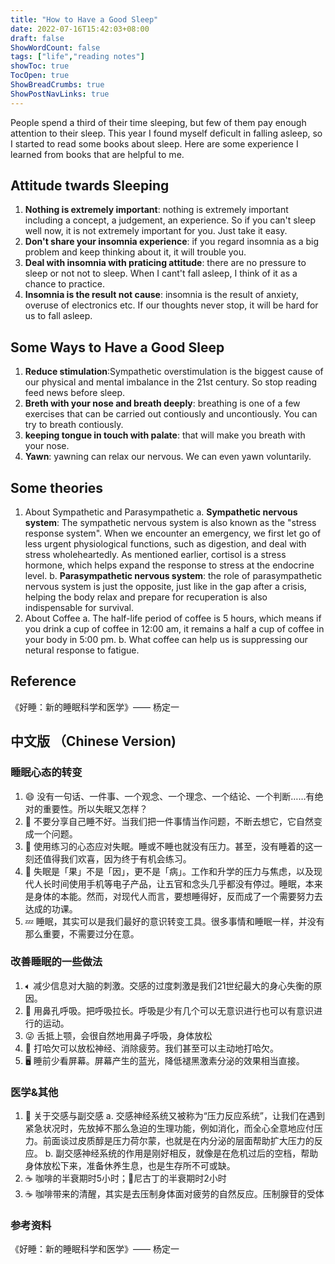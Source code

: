 ```yaml
---
title: "How to Have a Good Sleep"
date: 2022-07-16T15:42:03+08:00
draft: false
ShowWordCount: false
tags: ["life","reading notes"]
showToc: true
TocOpen: true
ShowBreadCrumbs: true
ShowPostNavLinks: true
---
```


People spend a third of their time sleeping, but few of them pay enough attention to their sleep. This year I found myself deficult in falling asleep, so I started to read some books about sleep. Here are some experience I learned from books that are helpful to me.

## Attitude twards Sleeping

1. **Nothing is extremely important**: nothing is extremely important including  a concept, a judgement, an experience. So if you can't sleep well now, it is not extremely important for you. Just take it easy.
2. **Don't share your insomnia experience**: if you regard insomnia as a big problem and keep thinking about it, it will trouble you.
3. **Deal with insomnia with praticing attitude**: there are no pressure to sleep or not not to sleep. When I cant't fall asleep, I think of it as a chance to practice.
4. **Insomnia is the result not cause**: insomnia is the result of anxiety, overuse of electronics etc.  If our thoughts never stop, it will be hard for us to fall asleep.

## Some Ways to Have a Good Sleep

1. **Reduce stimulation**:Sympathetic overstimulation is the biggest cause of our physical and mental imbalance in the 21st century. So stop reading feed news before sleep.
2. **Breth with your nose and breath deeply**: breathing is one of a few exercises that can be carried out contiously and uncontiously. You can try to breath contiously.
3. **keeping tongue in touch with palate**: that will make you breath with your nose.
4. **Yawn**: yawning can relax our nervous. We can even yawn voluntarily.

## Some theories

1. About Sympathetic and Parasympathetic
  a. **Sympathetic nervous system**: The sympathetic nervous system is also known as the "stress response system". When we encounter an emergency, we first let go of less urgent physiological functions, such as digestion, and deal with stress wholeheartedly. As mentioned earlier, cortisol is a stress hormone, which helps expand the response to stress at the endocrine level.
  b. **Parasympathetic nervous system**: the role of parasympathetic nervous system is just the opposite, just like in the gap after a crisis, helping the body relax and prepare for recuperation is also indispensable for survival.
2. About Coffee
  a. The half-life period of coffee is 5 hours, which means if you drink a cup of coffee in 12:00 am, it remains a half a cup of coffee in your body in 5:00 pm.
  b. What coffee can help us is suppressing our netural response to fatigue.

## Reference

《好睡：新的睡眠科学和医学》—— 杨定一

## 中文版 （Chinese Version)

### 睡眠心态的转变

1. 😄 没有一句话、一件事、一个观念、一个理念、一个结论、一个判断……有绝对的重要性。所以失眠又怎样？
2. 🙅 不要分享自己睡不好。当我们把一件事情当作问题，不断去想它，它自然变成一个问题。
3. 🤔 使用练习的心态应对失眠。睡或不睡也就没有压力。甚至，没有睡着的这一刻还值得我们欢喜，因为终于有机会练习。
4. 🥱 失眠是「果」不是「因」，更不是「病」。工作和升学的压力与焦虑，以及现代人长时间使用手机等电子产品，让五官和念头几乎都没有停过。睡眠，本来是身体的本能。然而，对现代人而言，要想睡得好，反而成了一个需要努力去达成的功课。
5. 💤 睡眠，其实可以是我们最好的意识转变工具。很多事情和睡眠一样，并没有那么重要，不需要过分在意。

### 改善睡眠的一些做法

1. 🔈︎ 减少信息对大脑的刺激。交感的过度刺激是我们21世纪最大的身心失衡的原因。
2. 👃 用鼻孔呼吸。把呼吸拉长。呼吸是少有几个可以无意识进行也可以有意识进行的运动。
3. 😜 舌抵上颚，会很自然地用鼻子呼吸，身体放松
4. 🥱 打哈欠可以放松神经、消除疲劳。我们甚至可以主动地打哈欠。
5. 🖥 睡前少看屏幕。屏幕产生的蓝光，降低褪黑激素分泌的效果相当直接。

### 医学&其他

1. 🧠 关于交感与副交感
  a. 交感神经系统又被称为“压力反应系统”，让我们在遇到紧急状况时，先放掉不那么急迫的生理功能，例如消化，而全心全意地应付压力。前面谈过皮质醇是压力荷尔蒙，也就是在内分泌的层面帮助扩大压力的反应。
  b. 副交感神经系统的作用是刚好相反，就像是在危机过后的空档，帮助身体放松下来，准备休养生息，也是生存所不可或缺。
2. ☕️ 咖啡的半衰期时5小时；🚬尼古丁的半衰期时2小时
3. ☕️ 咖啡带来的清醒，其实是去压制身体面对疲劳的自然反应。压制腺苷的受体

### 参考资料

《好睡：新的睡眠科学和医学》—— 杨定一
